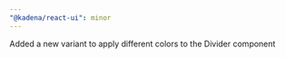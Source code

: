 ```yaml
---
"@kadena/react-ui": minor
---
```


Added a new variant to apply different colors to the Divider component
